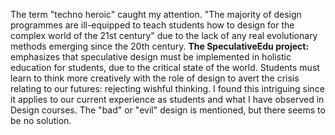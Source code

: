
The term "techno heroic" caught my attention. "The majority of design programmes are ill-equipped to teach students how to design for the complex world of the 21st century" due to the lack of any real evolutionary methods emerging since the 20th century. **The SpeculativeEdu project:** emphasizes that speculative design must be implemented in holistic education for students, due to the critical state of the world. Students must learn to think more creatively with the role of design to avert the crisis relating to our futures: rejecting wishful thinking. 
I found this intriguing since it applies to our current experience as students and what I have observed in Design courses. The "bad" or "evil" design is mentioned, but there seems to be no solution.
